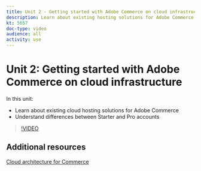 ```yaml
---
title: Unit 2 - Getting started with Adobe Commerce on cloud infrastructure
description: Learn about existing hosting solutions for Adobe Commerce​. Understand differences between Starter and Pro accounts​.
kt: 5657
doc-type: video
audience: all
activity: use
---
```


# Unit 2: Getting started with Adobe Commerce on cloud infrastructure

In this unit:

- Learn about existing cloud hosting solutions​ for Adobe Commerce
- Understand differences between Starter and Pro accounts​

>[!VIDEO](https://video.tv.adobe.com/v/35813?quality=12&learn=on)

## Additional resources

[Cloud architecture for Commerce](https://devdocs.magento.com/cloud/architecture/cloud-architecture.html)
